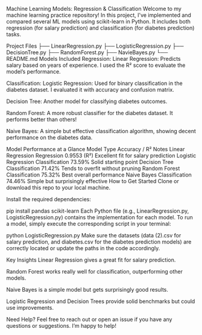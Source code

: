 Machine Learning Models: Regression & Classification
Welcome to my machine learning practice repository! In this project, I've implemented and compared several ML models using scikit-learn in Python. It includes both regression (for salary prediction) and classification (for diabetes prediction) tasks.

Project Files
├── LinearRegression.py
├── LogisticRegression.py
├── DecisionTree.py
├── RandomForest.py
├── NavieBayes.py
└── README.md
Models Included
Regression:
Linear Regression: Predicts salary based on years of experience. I used the R² score to evaluate the model’s performance.

Classification:
Logistic Regression: Used for binary classification in the diabetes dataset. I evaluated it with accuracy and confusion matrix.

Decision Tree: Another model for classifying diabetes outcomes.

Random Forest: A more robust classifier for the diabetes dataset. It performs better than others!

Naive Bayes: A simple but effective classification algorithm, showing decent performance on the diabetes data.

Model Performance at a Glance
Model	Type	Accuracy / R²	Notes
Linear Regression	Regression	0.9553 (R²)	Excellent fit for salary prediction
Logistic Regression	Classification	73.59%	Solid starting point
Decision Tree	Classification	71.42%	Tends to overfit without pruning
Random Forest	Classification	75.32%	Best overall performance
Naive Bayes	Classification	74.46%	Simple but surprisingly effective
How to Get Started
Clone or download this repo to your local machine.

Install the required dependencies:

pip install pandas scikit-learn
Each Python file (e.g., LinearRegression.py, LogisticRegression.py) contains the implementation for each model. To run a model, simply execute the corresponding script in your terminal:

python LogisticRegression.py
Make sure the datasets (data (2).csv for salary prediction, and diabetes.csv for the diabetes prediction models) are correctly located or update the paths in the code accordingly.

Key Insights
Linear Regression gives a great fit for salary prediction.

Random Forest works really well for classification, outperforming other models.

Naive Bayes is a simple model but gets surprisingly good results.

Logistic Regression and Decision Trees provide solid benchmarks but could use improvements.

Need Help?
Feel free to reach out or open an issue if you have any questions or suggestions. I’m happy to help!

